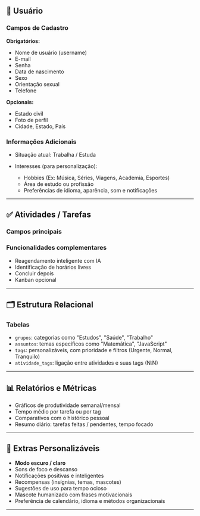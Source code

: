 ## 👤 **Usuário**

### **Campos de Cadastro**

**Obrigatórios:**

* Nome de usuário (username)
* E-mail
* Senha
* Data de nascimento
* Sexo
* Orientação sexual
* Telefone

**Opcionais:**

* Estado civil
* Foto de perfil
* Cidade, Estado, País

### **Informações Adicionais**

* Situação atual: Trabalha / Estuda
* Interesses (para personalização):

  * Hobbies (Ex: Música, Séries, Viagens, Academia, Esportes)
  * Área de estudo ou profissão
  * Preferências de idioma, aparência, som e notificações


---

## ✅ **Atividades / Tarefas**

### **Campos principais**


### **Funcionalidades complementares**

* Reagendamento inteligente com IA
* Identificação de horários livres
* Concluir depois
* Kanban opcional

---

## 🗂️ **Estrutura Relacional**

### **Tabelas**

* `grupos`: categorias como "Estudos", "Saúde", "Trabalho"
* `assuntos`: temas específicos como "Matemática", "JavaScript"
* `tags`: personalizáveis, com prioridade e filtros (Urgente, Normal, Tranquilo)
* `atividade_tags`: ligação entre atividades e suas tags (N\:N)

---

## 📊 **Relatórios e Métricas**

* Gráficos de produtividade semanal/mensal
* Tempo médio por tarefa ou por tag
* Comparativos com o histórico pessoal
* Resumo diário: tarefas feitas / pendentes, tempo focado

---

## 🎁 **Extras Personalizáveis**

* **Modo escuro / claro**
* Sons de foco e descanso
* Notificações positivas e inteligentes
* Recompensas (insígnias, temas, mascotes)
* Sugestões de uso para tempo ocioso
* Mascote humanizado com frases motivacionais
* Preferência de calendário, idioma e métodos organizacionais

---
